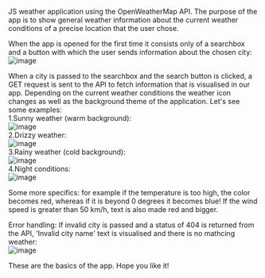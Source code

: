 JS weather application using the OpenWeatherMap API. The purpose of the app is to show general weather information about the current weather conditions 
of a precise location that the user chose. 

When the app is opened for the first time it consists only of a searchbox and a button with which the user sends information about the chosen city: <br>
![image](https://github.com/ValeryRaikov/JavaScript_Projects/assets/124359973/4f387d86-f33f-4f43-af5a-ed1c5a3f23c4)

When a city is passed to the searchbox and the search button is clicked, a GET request is sent to the API to fetch information that is visualised in our app.
Depending on the current weather conditions the weather icon changes as well as the background theme of the application. Let's see some examples: <br>
1.Sunny weather (warm background): <br>
![image](https://github.com/ValeryRaikov/JavaScript_Projects/assets/124359973/177fa3cb-4c55-49b7-8057-126a251186ba) <br>
2.Drizzy weather: <br>
![image](https://github.com/ValeryRaikov/JavaScript_Projects/assets/124359973/d657a2e1-11ed-491c-ad39-2e291881bb81) <br>
3.Rainy weather (cold background): <br>
![image](https://github.com/ValeryRaikov/JavaScript_Projects/assets/124359973/1e0cbc55-b534-42e5-b105-8cdca7dd0261) <br>
4.Night conditions: <br>
![image](https://github.com/ValeryRaikov/JavaScript_Projects/assets/124359973/a9e23224-edc1-4874-a52a-23a8eaa8ad09) <br>

Some more specifics: for example if the temperature is too high, the color becomes red, whereas if it is beyond 0 degrees it becomes blue! If the wind speed
is greater than 50 km/h, text is also made red and bigger. <br>

Error handling:
If invalid city is passed and a status of 404 is returned from the API, 'Invalid city name' text is visualised and there is no mathcing weather: <br>
![image](https://github.com/ValeryRaikov/JavaScript_Projects/assets/124359973/9f59f1e9-fcdb-4126-904d-65d763599a55) <br>

These are the basics of the app. Hope you like it!
